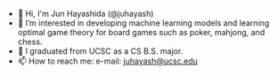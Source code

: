 - 👋 Hi, I'm Jun Hayashida (@juhayash)
- 👀 I’m interested in developing machine learning models and learning optimal game theory for board games such as poker, mahjong, and chess. 
- 🌱 I graduated from UCSC as a CS B.S. major.
- 📫 How to reach me:
  e-mail: juhayash@ucsc.edu
